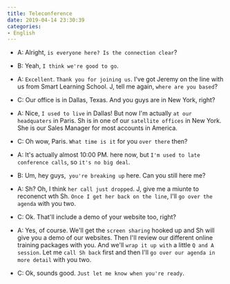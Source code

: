 ```yaml
---
title: Teleconference
date: 2019-04-14 23:30:39
categories:
- English
---
```


- A: Alright, `is everyone here? Is the connection clear`?

- B: Yeah, `I think we're good to go`.

- A: `Excellent`. `Thank you for joining us`. I've got Jeremy on the line with us from Smart Learning School. J, tell me again, `where are you based`? 

- C: Our office is in Dallas, Texas. And you guys are in New York, right? 

- A: Nice, `I used to live` in Dallas! But now I'm actually `at our headquaters` in Paris. Sh is in one of our `satellite offices` in New York. She is our Sales Manager for most accounts in America.

- C: Oh wow, Paris. `What time is it` for you `over there` then? 
  
- A: It's actually almost 10:00 PM. here now, but `I'm used to late conference calls`, so `it's no big deal`.

- B: Um, hey guys,` you're breaking up` here. Can you still here me?

- A: Sh? Oh, I think `her call just dropped`.  J, give me a miunte to reconenct wth Sh. `Once I get her back on the line`, I'll `go over the agenda` with you two.

- C: Ok. That'll include a demo of your website too, right?

- A: Yes, of course. We'll get the `screen sharing` hooked up and Sh will give you a demo of our websites. Then I'll review our different online training packages with you. And we'll `wrap it up with` a little `Q and A session`. Let me `call Sh back` first and then I'll `go over our agenda in more detail` with you two.

- C: Ok, sounds good. `Just let me know when you're ready`.